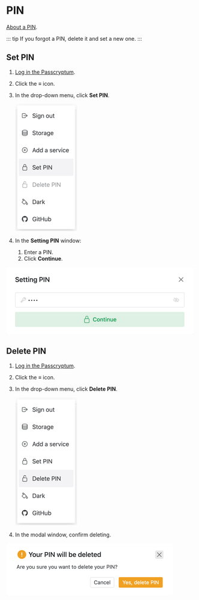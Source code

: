 # PIN

[About a PIN](../overview/glossary.md#pin).

::: tip
If you forgot a PIN, delete it and set a new one.
:::

## Set PIN

1. [Log in the Passcryptum](general.md#log-in-passcryptum).
1. Click the <b>≡</b> icon.
1. In the drop-down menu, click <b>Set PIN</b>.

   ![The application menu. The Set PIN item](../images/pin/set-menu-item.png 'The application menu. The Set PIN item')

1. In the <b>Setting PIN</b> window:
   1. Enter a PIN.
   1. Click <b>Continue</b>.

![The Setting window](../images/pin/set-window.png 'The Setting window')

## Delete PIN

1. [Log in the Passcryptum](general.md#log-in-passcryptum).
1. Click the <b>≡</b> icon.
1. In the drop-down menu, click <b>Delete PIN</b>.

   ![The application menu. The Delete PIN item](../images/pin/delete-menu-item.png 'The application menu. The Delete PIN item')

1. In the modal window, confirm deleting.

![The Your PIN will be deleted window](../images/pin/delete-window.png 'The Your PIN will be deleted window')
